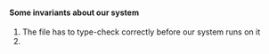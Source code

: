 #### Some invariants about our system

1. The file has to type-check correctly before our system runs on it
2. 
